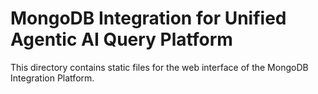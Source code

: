 # MongoDB Integration for Unified Agentic AI Query Platform

This directory contains static files for the web interface of the MongoDB Integration Platform.